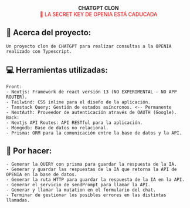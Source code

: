 <div align="center">
<strong>CHATGPT CLON</strong>
<br />
<span style="color: red;">🚩 LA SECRET KEY DE OPENIA ESTÁ CADUCADA</span>
</div>

## 💼 Acerca del proyecto:

    Un proyecto clon de CHATGPT para realizar consultas a la OPENIA realizado con Typescript.

## 💻 Herramientas utilizadas:

    Front:
    - Nextjs: Framework de react versión 13 (NO EXPERIMENTAL - NO APP ROUTER).
    - Tailwind: CSS inline para el diseño de la aplicación.
    - Tanstack Query: Gestión de estados asíncronos. <-- Permanente
    - NextAuth: Proveedor de autenticación através de OAUTH (Google).
    Back:
    - Nextjs API Routes: API RESTful para la aplicación.
    - Mongodb: Base de datos no relacional.
    - Prisma: ORM para la comunicación entre la base de datos y la API.

## 👀 Por hacer:

    - Generar la QUERY con prisma para guardar la respuesta de la IA.
    - Generar y guardar las respuestas de la IA que retorna la API de OPENIA en la base de datos.
    - Generar la ruta HTTP para guardar la respuesta de la IA en la API.
    - Generar el servicio de sendPrompt para llamar la API.
    - Generar y llamar la mutation en el formulario del chat.
    - Terminar de gestionar los posibles errores en las distintas llamadas.
